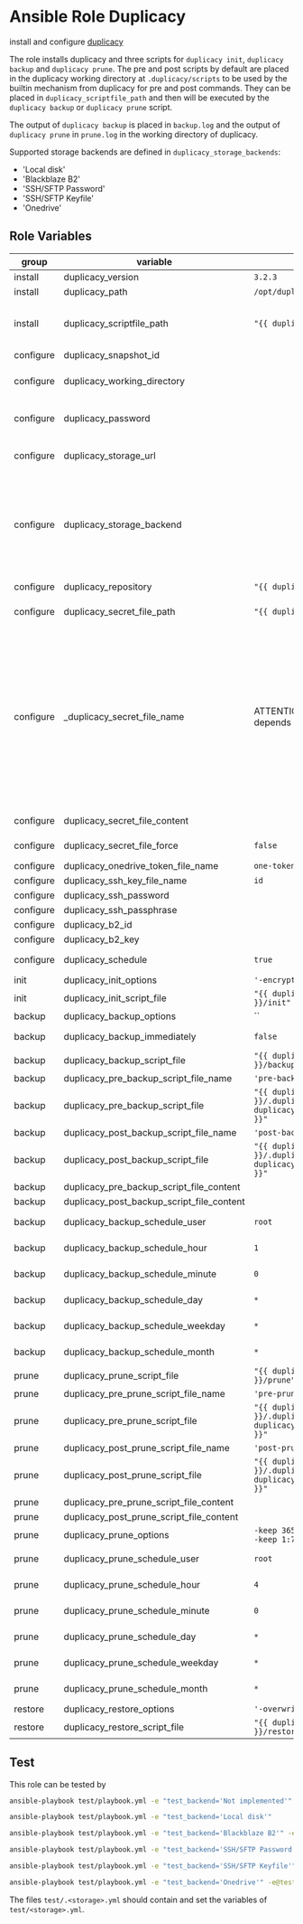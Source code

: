 # Ansible Role Duplicacy

install and configure [duplicacy](https://github.com/gilbertchen/duplicacy)

The role installs duplicacy and three scripts for `duplicacy init`, `duplicacy backup` and `duplicacy prune`.
The pre and post scripts by default are placed in the duplicacy working directory at `.duplicacy/scripts` to be used by the builtin mechanism from duplicacy for pre and post commands.
They can be placed in `duplicacy_scriptfile_path` and then will be executed by the `duplicacy backup` or `duplicacy prune` script.

The output of `duplicacy backup` is placed in `backup.log` and the output of `duplicacy prune` in `prune.log` in the working directory of duplicacy.

Supported storage backends are defined in `duplicacy_storage_backends`:

- 'Local disk'
- 'Blackblaze B2'
- 'SSH/SFTP Password'
- 'SSH/SFTP Keyfile'
- 'Onedrive'

## Role Variables

<!-- markdownlint-disable MD033 -->
| group | variable | default | description |
| --- | --- | ---| --- |
| install | duplicacy_version | `3.2.3` | the duplicacy version to install |
| install | duplicacy_path | `/opt/duplicacy` | the path to install duplicacy |
| install | duplicacy_scriptfile_path | `"{{ duplicacy_path }}/scripts"` | the path where the scripts for `duplicacy init`, `duplicacy backup`, `duplicacy restore` and `duplicacy prune` are created |
| configure | duplicacy_snapshot_id | | the `<snapshot id>` for `duplicacy init` |
| configure | duplicacy_working_directory | | the working directory for duplicacy which is the default path for the repository to backup |
| configure | duplicacy_password | | the value for `DUPLICACY_PASSWORD`, e.g. the passphrase to encrypt the backups with before they are stored remotely |
| configure | duplicacy_storage_url | | the `<storage url>` for ´duplicacy init`, e.g. the [Duplicacy URI](https://github.com/gilbertchen/duplicacy/wiki/Storage-Backends) of where to store the backups |
| configure | duplicacy_storage_backend | | the storage backend, possible values are  <br /><ol><li>`Local disk`</li><li>`Backblaze B2`</li><li>`SSH/SFTP Password`</li><li>`SSH/SFTP Keyfile`</li><li>`Onedrive`</li></ol> |
| configure | duplicacy_repository | `"{{ duplicacy_working_directory }}"` | the `<path>` for `duplicacy init -repository <path>` |
| configure | duplicacy_secret_file_path | `"{{ duplicacy_path }}/secret"` | the path where the token and the ssh-key files are created |
| configure | _duplicacy_secret_file_name | ATTENTION: internal variable! The value depends on `duplicacy_storage_backend` | the filename for the secret file, the default is <br /><ol><li>`Local disk`<br />irrelevant</li><li>`Backblaze B2`<br />irrelevant</li><li>`SSH/SFTP Password`<br />irrelevant</li><li>`SSH/SFTP Keyfile`<br />`"{{ duplicacy_ssh_key_file_name }}"`</li><li>`Onedrive`<br />`{{ duplicacy_onedrive_token_file_name }}`</li></ol> |
| configure | duplicacy_secret_file_content | | the content for `_duplicacy_secret_file_name` |
| configure | duplicacy_secret_file_force | `false` | if the templating of the secret file will be forced, even if the secret file exists |
| configure | duplicacy_onedrive_token_file_name | `one-token.json`| the filename for `DUPLICACY_ONE_TOKEN` |
| configure | duplicacy_ssh_key_file_name | `id` | the filename for `DUPLICACY_SSH_KEY_FILE` |
| configure | duplicacy_ssh_password | | the value for `DUPLICACY_SSH_PASSWORD` |
| configure | duplicacy_ssh_passphrase | | the value for `DUPLICACY_SSH_PASSPHRASE` |
| configure | duplicacy_b2_id | | the value for `DUPLICACY_B2_ID` |
| configure | duplicacy_b2_key | | the value for `DUPLICACY_B2_KEY` |
| configure | duplicacy_schedule | `true` | if duplicacy should be schedules with cron |
| init | duplicacy_init_options | `'-encrypt'` | the options for `duplicacy init` |
| init | duplicacy_init_script_file | `"{{ duplicacy_script_file_path }}/init"` | the duplicacy init script file |
| backup | duplicacy_backup_options | `` | the options for `duplicacy backup` |
| backup | duplicacy_backup_immediately | `false` | if a backup should be performed immediately |
| backup | duplicacy_backup_script_file | `"{{ duplicacy_script_file_path }}/backup"` | the duplicacy backup script file |
| backup | duplicacy_pre_backup_script_file_name | `'pre-backup'` | the file name of the pre backup script |
| backup | duplicacy_pre_backup_script_file | `"{{ duplicacy_working_directory }}/.duplicacy/scripts/{{ duplicacy_pre_backup_script_file_name }}"` | the pre backup script file |
| backup | duplicacy_post_backup_script_file_name | `'post-backup'` | the file name of the post backup script |
| backup | duplicacy_post_backup_script_file | `"{{ duplicacy_working_directory }}/.duplicacy/scripts/{{ duplicacy_post_backup_script_file_name }}"` | the post backup script file |
| backup | duplicacy_pre_backup_script_file_content |  | the content for the pre backup script |
| backup | duplicacy_post_backup_script_file_content |  | the content for the post backup script |
| backup | duplicacy_backup_schedule_user | `root` | the cron schedule user for duplicacy backups |
| backup | duplicacy_backup_schedule_hour | `1` | the cron schedule hour for duplicacy backups |
| backup | duplicacy_backup_schedule_minute | `0` | the cron schedule minute for duplicacy backups |
| backup | duplicacy_backup_schedule_day | `*` | the cron schedule day for duplicacy backups |
| backup | duplicacy_backup_schedule_weekday | `*` | the cron schedule weekday for duplicacy backups |
| backup | duplicacy_backup_schedule_month | `*` | the cron schedule month for duplicacy backups |
| prune | duplicacy_prune_script_file | `"{{ duplicacy_script_file_path }}/prune"` | the duplicacy prune script file |
| prune | duplicacy_pre_prune_script_file_name | `'pre-prune'` | the file name of the pre prune script |
| prune | duplicacy_pre_prune_script_file | `"{{ duplicacy_working_directory }}/.duplicacy/scripts/{{ duplicacy_pre_prune_script_file_name }}"` | the pre prune script file |
| prune | duplicacy_post_prune_script_file_name | `'post-prune'` | the file name of the post backup script |
| prune | duplicacy_post_prune_script_file | `"{{ duplicacy_working_directory }}/.duplicacy/scripts/{{ duplicacy_post_backup_script_file_name }}"` | the post backup script file |
| prune | duplicacy_pre_prune_script_file_content |  | the content for the pre prune script |
| prune | duplicacy_post_prune_script_file_content |  | the content for the post prune script |
| prune | duplicacy_prune_options | `-keep 365:3650 -keep 30:365 -keep 7:30 -keep 1:7 -a` | the options for `duplicacy prune` |
| prune | duplicacy_prune_schedule_user | `root` | the cron schedule user for duplicacy prunes |
| prune | duplicacy_prune_schedule_hour | `4` | the cron schedule hour for duplicacy prunes |
| prune | duplicacy_prune_schedule_minute | `0` | the cron schedule minute for duplicacy prunes |
| prune | duplicacy_prune_schedule_day | `*` | the cron schedule day for duplicacy prunes |
| prune | duplicacy_prune_schedule_weekday | `*` | the cron schedule weekday for duplicacy prunes |
| prune | duplicacy_prune_schedule_month | `*` | the cron schedule month for duplicacy prunes |
| restore | duplicacy_restore_options | `'-overwrite'` | the options for `duplicacy restore` |
| restore | duplicacy_restore_script_file | `"{{ duplicacy_script_file_path }}/restore"`| the duplicacy restore script file |
<!-- markdownlint-enable MD033 -->

## Test

This role can be tested by

```bash
ansible-playbook test/playbook.yml -e "test_backend='Not implemented'"
```

```bash
ansible-playbook test/playbook.yml -e "test_backend='Local disk'"
```

```bash
ansible-playbook test/playbook.yml -e "test_backend='Blackblaze B2'" -e@test/.blackblaze_b2.yml
```

```bash
ansible-playbook test/playbook.yml -e "test_backend='SSH/SFTP Password'" -e@test/.ssh_sftp_password.yml
```

```bash
ansible-playbook test/playbook.yml -e "test_backend='SSH/SFTP Keyfile'" -e@test/.ssh_sftp_key.yml
```

```bash
ansible-playbook test/playbook.yml -e "test_backend='Onedrive'" -e@test/.onedrive.yml
```

The files `test/.<storage>.yml` should contain and set the variables of `test/<storage>.yml`.
